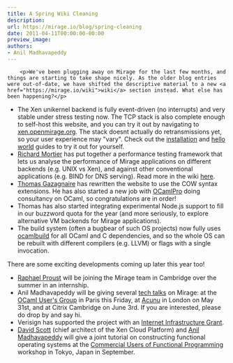 ```yaml
---
title: A Spring Wiki Cleaning
description:
url: https://mirage.io/blog/spring-cleaning
date: 2011-04-11T00:00:00-00:00
preview_image:
authors:
- Anil Madhavapeddy
---
```



        <p>We've been plugging away on Mirage for the last few months, and things are starting to take shape nicely. As the older blog entries were out-of-date, we have shifted the descriptive material to a new <a href="https://mirage.io/wiki">wiki</a> section instead. What else has been happening?</p>
<ul>
<li>The Xen unikernel backend is fully event-driven (no interrupts) and very stable under stress testing now. The TCP stack is also complete enough to self-host this website, and you can try it out by navigating to <a href="http://xen.openmirage.org">xen.openmirage.org</a>. The stack doesnt actually do retransmissions yet, so your user experience may &quot;vary&quot;. Check out the <a href="https://mirage.io/wiki/install">installation</a> and <a href="https://mirage.io/wiki/hello-world">hello world</a> guides to try it out for yourself.
</li>
<li><a href="http://www.cs.nott.ac.uk/~rmm/">Richard Mortier</a> has put together a performance testing framework that lets us analyse the performance of Mirage applications on different backends (e.g. UNIX vs Xen), and against other conventional applications (e.g. BIND for DNS serving). Read more in the wiki <a href="https://mirage.io/wiki/performance">here</a>.
</li>
<li><a href="http://gazagnaire.org">Thomas Gazagnaire</a> has rewritten the website to use the COW syntax extensions. He has also started a new job with <a href="http://www.ocamlpro.com/">OCamlPro</a> doing consultancy on OCaml, so congratulations are in order!
</li>
<li>Thomas has also started integrating experimental Node.js support to fill in our buzzword quota for the year (and more seriously, to explore alternative VM backends for Mirage applications).
</li>
<li>The build system (often a bugbear of such OS projects) now fully uses <a href="https://github.com/ocaml/ocamlbuild">ocamlbuild</a> for all OCaml and C dependencies, and so the whole OS can be rebuilt with different compilers (e.g. LLVM) or flags with a single invocation.
</li>
</ul>
<p>There are some exciting developments coming up later this year too!</p>
<ul>
<li><a href="https://github.com/raphael-proust">Raphael Proust</a> will be joining the Mirage team in Cambridge over the summer in an internship.
</li>
<li>Anil Madhavapeddy will be giving several <a href="https://mirage.io/wiki/talks">tech talks</a> on Mirage: at the <a href="https://forge.ocamlcore.org/plugins/mediawiki/wiki/ocaml-meeting/index.php/OCamlMeeting2011">OCaml User's Group</a> in Paris this Friday, at <a href="http://acunu.com">Acunu</a> in London on May 31st, and at Citrix Cambridge on June 3rd. If you are interested, please do drop by and say hi.
</li>
<li>Verisign has supported the project with an <a href="http://www.marketwire.com/press-release/Verisign-Announces-Winners-of-Grants-Aimed-at-Strengthening-Internet-Infrastructure-NASDAQ-VRSN-1412893.htm">Internet Infrastructure Grant</a>.
</li>
<li><a href="http://dave.recoil.org">David Scott</a> (chief architect of the Xen Cloud Platform) and <a href="http://anil.recoil.org">Anil Madhavapeddy</a> will give a joint tutorial on constructing functional operating systems at the <a href="http://cufp.org">Commercial Users of Functional Programming</a> workshop in Tokyo, Japan in September.
</li>
</ul>

      
